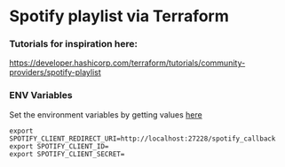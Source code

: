 # Spotify playlist via Terraform

### Tutorials for inspiration here:
https://developer.hashicorp.com/terraform/tutorials/community-providers/spotify-playlist


### ENV Variables
Set the environment variables by getting values [here](https://developer.spotify.com/dashboard)

```
export SPOTIFY_CLIENT_REDIRECT_URI=http://localhost:27228/spotify_callback
export SPOTIFY_CLIENT_ID=
export SPOTIFY_CLIENT_SECRET=
```